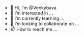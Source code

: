 - 👋 Hi, I’m @Venkybava
- 👀 I’m interested in ...
- 🌱 I’m currently learning ...
- 💞️ I’m looking to collaborate on ...
- 📫 How to reach me ...

<!---
Venkybava/Venkybava is a ✨ special ✨ repository because its `README.md` (this file) appears on your GitHub profile.
You can click the Preview link to take a look at your changes.
--->
